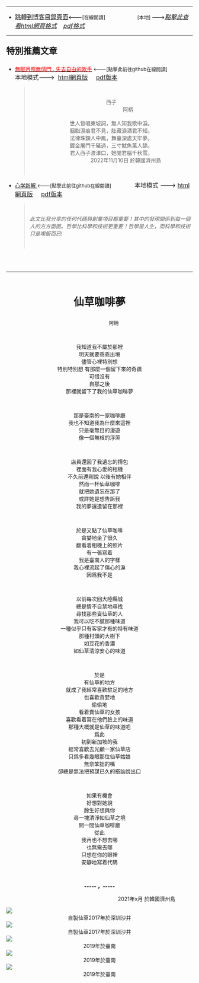 ****
- [<font size=3>跳轉到博客目錄頁面</font>](../../tableOfContent.md)<---[<font size=2>在線閱讀</font>]&nbsp;&nbsp; &nbsp; &nbsp; &nbsp; &nbsp; &nbsp; &nbsp; &nbsp; &nbsp;&nbsp; &nbsp;  <font size=2> [本地] ---></font><font size=3>[*_點擊此查看html網頁格式_*](../../tableOfContent.html)&nbsp; &nbsp; [*_pdf格式_*](../../tableOfContent.md.pdf)</font>
****

### <p style="font-size: 23px; font-weight:900;">特別推薦文章</p>

- [<font color=red>無眠月照無情門 . 失去自由的歌手</font>](https://github.com/brianwchh/worldofheart/blob/main/md_and_html/%E7%84%A1%E7%9C%A0%E6%9C%88%E7%85%A7%E7%84%A1%E6%83%85%E9%96%80.md)<font size=2> <---[點擊此前往github在線閱讀]</font> &nbsp;&nbsp;&nbsp;&nbsp;&nbsp;&nbsp;&nbsp;&nbsp;&nbsp;&nbsp;&nbsp;&nbsp;&nbsp;&nbsp;&nbsp; <font size=3>本地模式---> &nbsp;[html網頁版](../../md_and_html/無眠月照無情門.html) &nbsp;&nbsp;&nbsp; [pdf版本](../../md_and_html/無眠月照無情門.md.pdf) </font>

    > </br><p align="center">西子</br>&nbsp;&nbsp;&nbsp;&nbsp;&nbsp;&nbsp;&nbsp;&nbsp;&nbsp;&nbsp;&nbsp;&nbsp;&nbsp;&nbsp;&nbsp;&nbsp;&nbsp;&nbsp;&nbsp;&nbsp;&nbsp;&nbsp;&nbsp;阿柄</br></br>世人皆唱東坡詞，無人知我歌中淚。</br>胭脂淚痕君不見，肚藏淚酒君不知。</br>法律珠鍊人中鳳，舞臺深處天牢夢。</br>鍍金屠門千豬過，三寸魷魚萬人舔。</br>君入西子渡津口，她閱君腦千秋雪。</br>&nbsp;&nbsp;&nbsp;&nbsp;&nbsp;&nbsp;&nbsp;&nbsp;&nbsp;&nbsp;&nbsp;&nbsp;&nbsp;&nbsp;&nbsp;&nbsp;&nbsp;&nbsp;&nbsp;&nbsp;2022年11月10日 於韓國濟州島</p></br>
    
-  [心学新解 ](https://github.com/brianwchh/worldofheart)<font size=2><---[點擊此前往github在線閱讀]</font>&nbsp;&nbsp;&nbsp;&nbsp;&nbsp;&nbsp;&nbsp;&nbsp;&nbsp;&nbsp;&nbsp;&nbsp;&nbsp;&nbsp;&nbsp; <font size=3>本地模式 --->&nbsp;[html網頁版](../../md_and_html/心學新解.html) &nbsp;&nbsp;&nbsp; [pdf版本](../../md_and_html/心學新解.md.pdf) </font>

    > </br>*_<span><p> 此文比我分享的任何代碼與創業項目都重要！其中的發現關係到每一個人的方方面面。哲學比科學和技術更重要！哲學是人生，而科學和技術只是喫飯而已!</p></span>_*</br>

    </br>
    </br>

****


</br>

****<p align="center" style="font-size: 28px;">仙草咖啡夢</p>****

<p align="center" style="font-size: small;">&nbsp;&nbsp;&nbsp;&nbsp;&nbsp;&nbsp;&nbsp;&nbsp;&nbsp;&nbsp;&nbsp;&nbsp;&nbsp;&nbsp;&nbsp;&nbsp;&nbsp;&nbsp;&nbsp;&nbsp; 阿柄</p>




<div align="center"> <!-- div_1-->

  <p align="center"> 
    
</br>

我知道我不屬於那裡  
明天就要乖乖出境  
儘管心裡特別想  
特別特別想 有那麼一個留下來的奇蹟  
可惜沒有  
自那之後  
那裡就留下了我的仙草咖啡夢  
      
</br>

那是臺南的一家咖啡廳   
我也不知道我為什麼來這裡  
只是毫無目的漫遊  
像一個無根的浮蓱  
    
</br>

店員還回了我遺忘的揹包  
裡面有我心愛的相機  
不久前還剛說 以後有她相伴  
然而一杯仙草咖啡  
就把她遺忘在那了  
或許她是想告訴我  
我的夢還遺留在那裡  
    
</br>

於是又點了仙草咖啡  
貪婪地坐了很久  
翻看着相機上的照片  
有一張寫着  
我是臺南人的字樣  
我心裡流起了傷心的淚  
因爲我不是  
    
</br>

以前每次回大陸縣城  
總是情不自禁地尋找  
尋找那些賣仙草的人  
我可以吃不膩那種味道  
一種似乎只有客家才有的特有味道  
那種村頭的大樹下  
如豆花的香濃  
如仙草清涼安心的味道  
    
</br>

於是  
有仙草的地方  
就成了我經常喜歡駐足的地方  
也喜歡貪婪地  
偷偷地  
看着賣仙草的女孩  
喜歡看着寫在他們臉上的味道  
那種大概就是仙草的味道吧  
爲此  
初到新加坡的我  
經常喜歡去光顧一家仙草店  
只爲多看幾眼那位仙草姑娘  
無奈笨拙的嘴  
卻總是無法把預謀已久的搭訕說出口  
    
</br>

如果有機會  
好想對她說  
餘生好想與你  
尋一塊清淨如仙草之境  
開一間仙草咖啡廳  
從此  
我再也不想去哪  
也無需去哪  
只想在你的眼裡  
安靜地寫着代碼  
  



  </br>

  ***_-----&nbsp;。-----_***

 
  </p>



  <p align="right"> 2021年x月 於韓國濟州島 &nbsp;&nbsp;&nbsp;&nbsp;&nbsp;&nbsp;&nbsp;&nbsp;&nbsp;&nbsp;&nbsp; </p>  
  
</div> <!-- end of div_1-->


<!-- image area, flex to make it center,it may not work for github, for html and pdf rendering only -->
<div align="center" style="page-break-inside: avoid; margin-top:1px; margin-bottom:1px;"> <!-- pictureWrapper_div add this only to make the bendan github understand -->
  <div class="ImageWrapperFlex" >
   <div class="FlexSide"  ></div>
   <image class="FlexImage"   src='./images/燒仙草1.jpg'/>
   <div class="FlexSide" ></div>
  </div>
  <p align="center" style="margin:0px;"> 自製仙草2017年於深圳沙井 </p> 
</div> <!-- end pictureWrapper_div -->


<!-- image area, flex to make it center,it may not work for github, for html and pdf rendering only -->
<div align="center" style="page-break-inside: avoid; margin-top:1px; margin-bottom:1px;"> <!-- pictureWrapper_div add this only to make the bendan github understand -->
  <div class="ImageWrapperFlex" >
   <div class="FlexSide"  ></div>
   <image class="FlexImage"   src='./images/燒仙草2.jpg'/>
   <div class="FlexSide" ></div>
  </div>
  <p align="center" style="margin:0px;"> 自製仙草2017年於深圳沙井 </p> 
</div> <!-- end pictureWrapper_div -->

 <!-- image area, flex to make it center,it may not work for github, for html and pdf rendering only -->
<div align="center" style="page-break-inside: avoid; margin-top:1px; margin-bottom:1px;"> <!-- pictureWrapper_div add this only to make the bendan github understand -->
  <div class="ImageWrapperFlex" >
   <div class="FlexSide"  ></div>
   <image class="FlexImage"   src='./images/IMG_6216.JPG'/>
   <div class="FlexSide" ></div>
  </div>
  <p align="center" style="margin:0px;"> 2019年於臺南 </p> 
</div> <!-- end pictureWrapper_div -->

<!-- image area, flex to make it center,it may not work for github, for html and pdf rendering only -->
<div align="center" style="page-break-inside: avoid; margin-top:1px; margin-bottom:1px;"> <!-- pictureWrapper_div add this only to make the bendan github understand -->
  <div class="ImageWrapperFlex" >
   <div class="FlexSide"  ></div>
   <image class="FlexImage"   src='./images/IMG_6432.JPG'/>
   <div class="FlexSide" ></div>
  </div>
  <p align="center" style="margin:0px;"> 2019年於臺南 </p> 
</div> <!-- end pictureWrapper_div -->

<!-- image area, flex to make it center,it may not work for github, for html and pdf rendering only -->
<div align="center" style="page-break-inside: avoid; margin-top:1px; margin-bottom:1px;"> <!-- pictureWrapper_div add this only to make the bendan github understand -->
  <div class="ImageWrapperFlex" >
   <div class="FlexSide"  ></div>
   <image class="FlexImage"   src='./images/IMG_6230.JPG'/>
   <div class="FlexSide" ></div>
  </div>
  <p align="center" style="margin:0px;"> 2019年於臺南 </p> 
</div> <!-- end pictureWrapper_div -->

</br>
</br>
</br>



<div align="center" style="font-size:13px;">


</div>

</br>


<style>

.ImageWrapperFlex {
    display: flex; 
    flex-direction: row; 
    margin-top: 1px; 
    margin-bottom: 1px;

    width: 100% ;
}

.FlexSide {
    flex-basis: 0px ;
    flex:1;

}



/* large device screen 設置熒幕顯示圖片大小（電腦等大型屏幕）*/
@media only screen and (min-width: 600px) {

    .FlexImage {
        flex-basis: 600px ;
        flex:0;    
        height:auto; 
        max-width: 600px;
        min-width: 600px;
     
    }

}

 /* small device screen 設置熒幕顯示圖片大小（平板手機等屏幕）*/
@media only screen and (max-width: 600px) {
    
    .FlexImage {
        flex-basis: 600px ;
        flex:1;
        height:auto; 
     
    }

}

/* style for print !important 設置打印圖片大小*/
@media print {

    .FlexImage {
        flex-basis: 500px ;
        flex:0;    
        height:auto; 
        max-width: 500px;
        min-width: 500px;
     
    }
}


</style>


